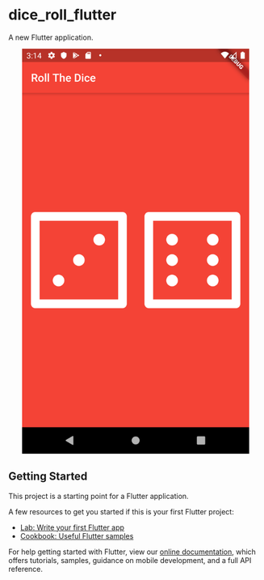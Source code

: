 # dice_roll_flutter

A new Flutter application.

<p align="center">
<img src="https://github.com/ashikmhs/Roll-The-Dice-Flutter/blob/main/screensort/Screenshot.png" width="450"  />
</p>

## Getting Started

This project is a starting point for a Flutter application.

A few resources to get you started if this is your first Flutter project:

- [Lab: Write your first Flutter app](https://flutter.dev/docs/get-started/codelab)
- [Cookbook: Useful Flutter samples](https://flutter.dev/docs/cookbook)

For help getting started with Flutter, view our
[online documentation](https://flutter.dev/docs), which offers tutorials,
samples, guidance on mobile development, and a full API reference.
